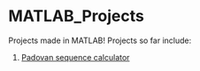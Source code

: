 # MATLAB_Projects
Projects made in MATLAB! Projects so far include:

1. [Padovan sequence calculator](https://github.com/hildebkg/MATLAB_Projects/blob/main/Padovan_Sequence_Calculator.m)
